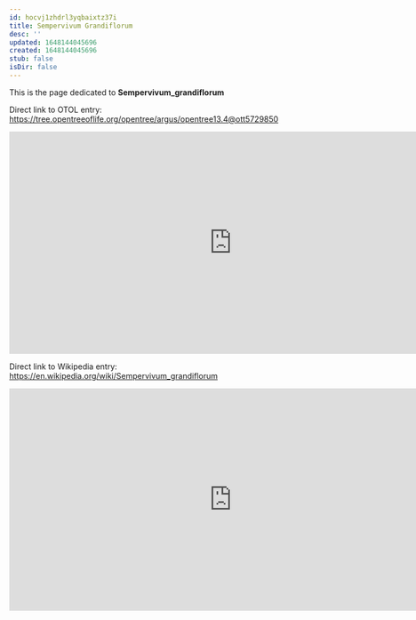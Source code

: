 ```yaml
---
id: hocvj1zhdrl3yqbaixtz37i
title: Sempervivum Grandiflorum
desc: ''
updated: 1648144045696
created: 1648144045696
stub: false
isDir: false
---
```

This is the page dedicated to **Sempervivum_grandiflorum**


Direct link to OTOL entry: https://tree.opentreeoflife.org/opentree/argus/opentree13.4@ott5729850



<html>
    <body>
    <iframe src="https://tree.opentreeoflife.org/opentree/argus/opentree13.4@ott5729850"
    width="800" height="400" frameborder="0" allowfullscreen> </iframe>
    </body>
</html>
    


Direct link to Wikipedia entry: https://en.wikipedia.org/wiki/Sempervivum_grandiflorum



<html>
    <body>
    <iframe src="https://en.wikipedia.org/wiki/Sempervivum_grandiflorum"
    width="800" height="400" frameborder="0" allowfullscreen> </iframe>
    </body>
</html>
    
